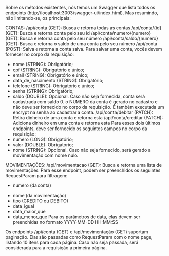 Sobre os métodos existentes, nós temos um Swagger que lista todos os endpoints (http://localhost:3003/swagger-ui/index.html). Mas resumindo, não limitando-se, os principais:

CONTAS:
/api/conta (GET): Busca e retorna todas as contas
/api/conta/{id} (GET): Busca e retorna conta pelo seu id
/api/conta/numero/{numero} (GET): Busca e retorna conta pelo seu número
/api/conta/saldo/{numero} (GET): Busca e retorna o saldo de uma conta pelo seu número
/api/conta (POST): Salva e retorna a conta salva. Para salvar uma conta, vocês devem fornecer no corpo da requisição: 
- nome (STRING): Obrigatório;
- cpf (STRING): Obrigatório e único;
- email (STRING): Obrigatório e único;
- data_de_nascimento (STRING): Obrigatório;
- telefone (STRING): Obrigatório e único;
- senha (STRING): Obrigatório;
- saldo (DOUBLE): Opcional. Caso não seja fornecida, conta será cadastrada com saldo 0.
o NUMERO da conta é gerado no cadastro e não deve ser fornecido no corpo da requisição. É também executada um encrypt na senha ao cadastrar a conta. 
/api/conta/debitar (PATCH): Retira dinheiro de uma conta e retorna esta
/api/conta/creditar (PATCH): Adiciona dinheiro em uma conta e retorna esta
Para esses dois últimos endpoints, deve ser fornecido os seguintes campos no corpo da requisição:
- numero (LONG): Obrigatório;
- valor (DOUBLE): Obrigatório;
- nome (STRING): Opcional. Caso não seja fornecido, será gerado a movimentação com nome nulo.

MOVIMENTAÇÕES:
/api/movimentacao (GET): Busca e retorna uma lista de movimentações. Para esse endpoint, podem ser preenchidos os seguintes RequestParam para filtragem:
* numero (da conta)
- nome (da movimentação)
- tipo (CREDITO ou DEBITO)
- data_igual
- data_maior_que
- data_menor_que
Para os parâmetros de data, elas devem ser preenchidas no formato YYYY-MM-DD HH:MM:SS 

Os endpoints /api/conta (GET) e /api/movimentação (GET) suportam paginação. Elas são passadas como RequestParam com o nome page, listando 10 itens para cada página. Caso não seja passada, será considerada para a requisição a primeira página.

